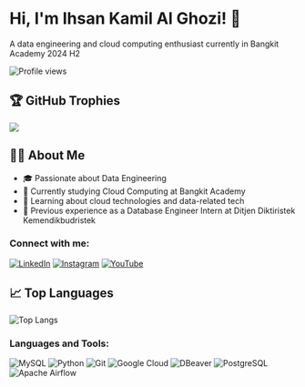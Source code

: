 # Hi, I'm Ihsan Kamil Al Ghozi! 👋

A data engineering and cloud computing enthusiast currently in Bangkit Academy 2024 H2

![Profile views](https://komarev.com/ghpvc/?username=Deceitfulz&label=Profile%20views&color=0e75b6&style=flat)

## 🏆 GitHub Trophies
![](https://github-profile-trophy.vercel.app/?username=Deceitfulz&theme=onestar&no-frame=true&no-bg=true&column=6)

## 👨‍💻 About Me
- 🎓 Passionate about Data Engineering
- 🌾 Currently studying Cloud Computing at Bangkit Academy
- 🌱 Learning about cloud technologies and data-related tech
- 💼 Previous experience as a Database Engineer Intern at Ditjen Diktiristek Kemendikbudristek

### Connect with me:
[![LinkedIn](https://img.shields.io/badge/-LinkedIn-blue?style=flat&logo=linkedin)](https://linkedin.com/in/ihsan112)
[![Instagram](https://img.shields.io/badge/-Instagram-red?style=flat&logo=instagram)](https://instagram.com/ihsan_112_)
[![YouTube](https://img.shields.io/badge/-YouTube-red?style=flat&logo=youtube)](https://www.youtube.com/@deceitfulicious)

## 📈 Top Languages
![Top Langs](https://github-readme-stats.vercel.app/api/top-langs/?username=yourusername&layout=compact&theme=radical)

### Languages and Tools:
![MySQL](https://img.shields.io/badge/-MySQL-000?style=flat&logo=mysql)
![Python](https://img.shields.io/badge/-Python-000?style=flat&logo=python)
![Git](https://img.shields.io/badge/-Git-000?style=flat&logo=git)
![Google Cloud](https://img.shields.io/badge/-Google%20Cloud-000?style=flat&logo=google-cloud)
![DBeaver](https://img.shields.io/badge/-DBeaver-000?style=flat&logo=dbeaver)
![PostgreSQL](https://img.shields.io/badge/-PostgreSQL-000?style=flat&logo=postgresql)
![Apache Airflow](https://img.shields.io/badge/-Apache%20Airflow-000?style=flat&logo=apache-airflow)
